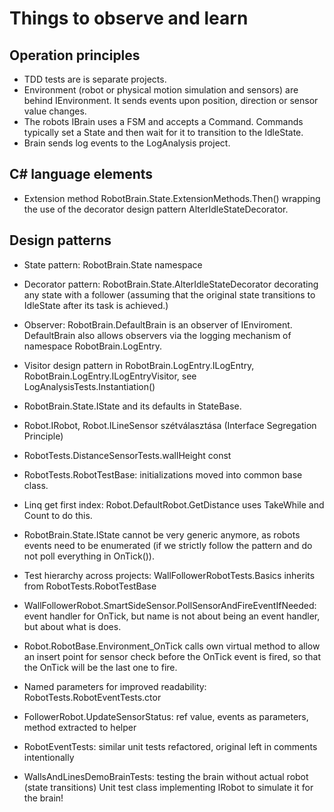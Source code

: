 ﻿# Things to observe and learn

## Operation principles

- TDD tests are is separate projects.
- Environment (robot or physical motion simulation and sensors) are behind IEnvironment.
	It sends events upon position, direction or sensor value changes.
- The robots IBrain uses a FSM and accepts a Command. Commands typically set a State and then wait
	for it to transition to the IdleState.
- Brain sends log events to the LogAnalysis project.


## C# language elements

- Extension method RobotBrain.State.ExtensionMethods.Then()
	wrapping the use of the decorator design pattern AlterIdleStateDecorator.

## Design patterns

- State pattern: RobotBrain.State namespace
- Decorator pattern: RobotBrain.State.AlterIdleStateDecorator decorating any state with a follower (assuming
	that the original state transitions to IdleState after its task is achieved.)
- Observer: RobotBrain.DefaultBrain is an observer of IEnviroment. DefaultBrain also allows observers via
	the logging mechanism of namespace RobotBrain.LogEntry.

- Visitor design pattern in RobotBrain.LogEntry.ILogEntry, RobotBrain.LogEntry.ILogEntryVisitor,
	see LogAnalysisTests.Instantiation()

- RobotBrain.State.IState and its defaults in StateBase.

- Robot.IRobot, Robot.ILineSensor szétválasztása (Interface Segregation Principle)

- RobotTests.DistanceSensorTests.wallHeight const

- RobotTests.RobotTestBase: initializations moved into common base class.

- Linq get first index: Robot.DefaultRobot.GetDistance uses TakeWhile and Count to do this.

- RobotBrain.State.IState cannot be very generic anymore, as robots events need to be enumerated
	(if we strictly follow the pattern and do not poll everything in OnTick()).

- Test hierarchy across projects: WallFollowerRobotTests.Basics inherits from RobotTests.RobotTestBase


- WallFollowerRobot.SmartSideSensor.PollSensorAndFireEventIfNeeded: event handler for OnTick, but name
	is not about being an event handler, but about what is does.


- Robot.RobotBase.Environment_OnTick calls own virtual method to allow an insert point for sensor check before
	the OnTick event is fired, so that the OnTick will be the last one to fire.

- Named parameters for improved readability: RobotTests.RobotEventTests.ctor

- FollowerRobot.UpdateSensorStatus: ref value, events as parameters, method extracted to helper

- RobotEventTests: similar unit tests refactored, original left in comments intentionally

- WallsAndLinesDemoBrainTests: testing the brain without actual robot (state transitions)
	Unit test class implementing IRobot to simulate it for the brain!
